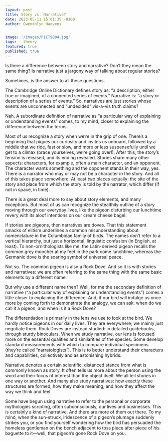 ```yaml
---
layout: post
title: Story vs. Narrative?
date: 2023-05-11 15:01:35 -0100
author: Gwendolyn Haevens


image: '/images/PICT9004.jpg'
tags:   theory
featured: true
published: true
---
```



Is there a difference between story and narrative? Don’t they mean the same thing? Is narrative just a jargony way of talking about regular stories? 

Sometimes, is the answer to all these questions. 

The Cambridge Online Dictionary defines story as: “a description, either true or imagined, of a connected series of events.” Narrative is: “a story or description of a series of events.” So, narratives are just stories whose events are unconnected and “undecided” vis-a-vis truth claims? 

Nah. A subordinate definition of narrative as “a particular way of explaining or understanding events” comes, to my mind, closer to explaining the difference between the terms. 

Most of us recognize a story when we’re in the grip of one. There’s a beginning that piques our curiosity and invites us onboard, followed by a middle that we ride, fast or slow, and more or less suspensefully until we get to a climax (brace yourselves, we’re going over!). After this, the story’s tension is released, and its ending revealed. 
Stories share many other aspects: characters, for example, often a main character, and an opponent. The character wants something and the opponent stands in their way, yes. There is a narrator who may or may not be a character in the story. 
And all of this takes place somewhere. At least two places actually: the site of the story and place from which the story is told by the narrator, which differ (if not in space, in time).

There is a great deal more to say about story elements, and many exceptions. But most of us can recognize the stealthily outline of a story moving through our everyday lives, like the pigeon disturbing our lunchtime revery with its aloof intentions on our cream cheese bagel. 

If stories are pigeons, then narratives are doves. That this statement smacks of elitism underlines a common misunderstanding about nomenclature in the Columbidae family of birds. The names don’t refer to a vertical hierarchy, but just a horizontal, linguistic confusion (in English, at least). To non-ornithologists like me, the Latin-derived pigeon recalls the common grey moocher at my feet in the park come lunchtime, whereas the Germanic dove is the soaring symbol of universal peace. 

Not so. The common pigeon is also a Rock Dove. 
And so it is with stories and narratives: we are often referring to the same thing with the same basic elements by a different name. 

But why use a different name then? 
Well, for me the secondary definition of narrative (“a particular way of explaining or understanding events”) comes a little closer to explaining the difference. And, if our bird will indulge us once more by coming forth to demonstrate the analogy, we can ask: when do we call it a pigeon, and when is it a Rock Dove? 

The differentiation is primarily in the lens we use to look at the bird. We hardly notice pigeons in our daily lives. They are everywhere; we mainly just negotiate them. Rock Doves are instead studied: in detailed guidebooks, through sturdy binoculars. When we study narrative, our lens is focused more on the essential qualities and similarities of the species. Some develop standard measurements with which to compare individual specimens (they’re called “narratologists”). This is to better understand their characters and capabilities, collectively and as astonishing hybrids. 

Narrative denotes a certain scientific, distanced stance from what is commonly known as story. It often tells us more about the person using the word and their focus of interest than the object itself. 
We all tell stories in one way or another.
And many also study narratives: how exactly these structures are formed, how they make meaning, and how they affect the way we think and feel. 

Some have begun using narrative to refer to the personal or corporate mythologies scripting, often subconsciously, our lives and businesses. This is certainly a kind of narrative. And there are more of them out there. To my mind, when the sun-struck, iridescence of a pigeon’s plumage suddenly strikes you, or you find yourself wondering how the bird has persuaded the homeless gentleman on the bench adjacent to toss piece after piece of his baguette to it—well, that pigeon’s gone Rock Dove on you. 




























